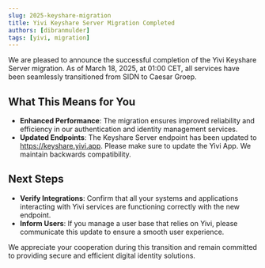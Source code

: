 ```yaml
---
slug: 2025-keyshare-migration
title: Yivi Keyshare Server Migration Completed
authors: [dibranmulder]
tags: [yivi, migration]
---
```


We are pleased to announce the successful completion of the Yivi Keyshare Server migration. As of March 18, 2025, at 01:00 CET, all services have been seamlessly transitioned from SIDN to Caesar Groep.

## What This Means for You
- **Enhanced Performance**: The migration ensures improved reliability and efficiency in our authentication and identity management services.​
- **Updated Endpoints**: The Keyshare Server endpoint has been updated to https://keyshare.yivi.app. Please make sure to update the Yivi App. We maintain backwards compatibility. 

## Next Steps
- **Verify Integrations**: Confirm that all your systems and applications interacting with Yivi services are functioning correctly with the new endpoint.​
- **Inform Users**: If you manage a user base that relies on Yivi, please communicate this update to ensure a smooth user experience.​

We appreciate your cooperation during this transition and remain committed to providing secure and efficient digital identity solutions.